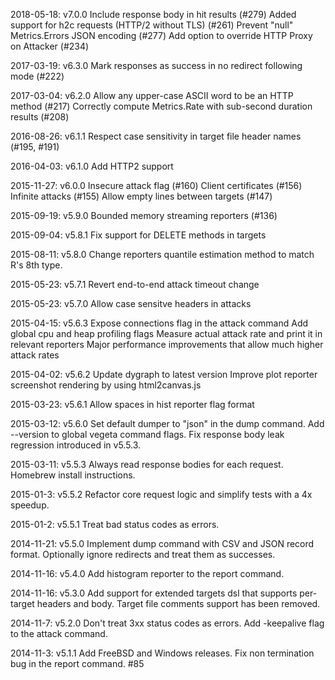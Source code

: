 2018-05-18: v7.0.0
  Include response body in hit results (#279)
  Added support for h2c requests (HTTP/2 without TLS) (#261)
  Prevent "null" Metrics.Errors JSON encoding (#277)
  Add option to override HTTP Proxy on Attacker (#234)

2017-03-19: v6.3.0
  Mark responses as success in no redirect following mode (#222)

2017-03-04: v6.2.0
  Allow any upper-case ASCII word to be an HTTP method (#217)
  Correctly compute Metrics.Rate with sub-second duration results (#208)

2016-08-26: v6.1.1
  Respect case sensitivity in target file header names (#195, #191)

2016-04-03: v6.1.0
  Add HTTP2 support

2015-11-27: v6.0.0
  Insecure attack flag (#160)
  Client certificates (#156)
  Infinite attacks (#155)
  Allow empty lines between targets (#147)

2015-09-19: v5.9.0
  Bounded memory streaming reporters (#136)

2015-09-04: v5.8.1
  Fix support for DELETE methods in targets

2015-08-11: v5.8.0
  Change reporters quantile estimation method to match R's 8th type.

2015-05-23: v5.7.1
  Revert end-to-end attack timeout change

2015-05-23: v5.7.0
  Allow case sensitve headers in attacks

2015-04-15: v5.6.3
  Expose connections flag in the attack command
  Add global cpu and heap profiling flags
  Measure actual attack rate and print it in relevant reporters
  Major performance improvements that allow much higher attack rates

2015-04-02: v5.6.2
  Update dygraph to latest version
  Improve plot reporter screenshot rendering by using html2canvas.js

2015-03-23: v5.6.1
  Allow spaces in hist reporter flag format

2015-03-12: v5.6.0
  Set default dumper to "json" in the dump command.
  Add --version to global vegeta command flags.
  Fix response body leak regression introduced in v5.5.3.

2015-03-11: v5.5.3
  Always read response bodies for each request.
  Homebrew install instructions.

2015-01-3: v5.5.2
  Refactor core request logic and simplify tests with a 4x speedup.

2015-01-2: v5.5.1
  Treat bad status codes as errors.

2014-11-21: v5.5.0
  Implement dump command with CSV and JSON record format.
  Optionally ignore redirects and treat them as successes.

2014-11-16: v5.4.0
  Add histogram reporter to the report command.

2014-11-16: v5.3.0
  Add support for extended targets dsl that supports per-target headers and body.
  Target file comments support has been removed.

2014-11-7: v5.2.0
  Don't treat 3xx status codes as errors.
  Add -keepalive flag to the attack command.

2014-11-3: v5.1.1
  Add FreeBSD and Windows releases.
  Fix non termination bug in the report command. #85
